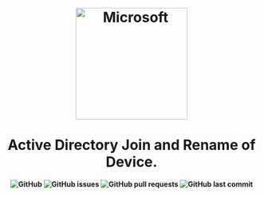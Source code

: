<br>
<br>
<h1 align="center">
  <img alt="Microsoft" src="https://img-prod-cms-rt-microsoft-com.akamaized.net/cms/api/am/imageFileData/RE1Mu3b?ver=5c31" width="224px"/>  <br/>
  <br>
  <b>Active Directory Join and Rename of Device.
</h1>





<p align="center">
<img alt="GitHub" src="https://img.shields.io/github/license/brandon-roff/AD-Join-and-Renamer?color=green">
<img alt="GitHub issues" src="https://img.shields.io/github/issues/brandon-roff/AD-Join-and-Renamer?color=green">
<img alt="GitHub pull requests" src="https://img.shields.io/github/issues-pr/brandon-roff/AD-Join-and-Renamer">
<img alt="GitHub last commit" src="https://img.shields.io/github/last-commit/brandon-roff/AD-Join-and-Renamer">
</p>